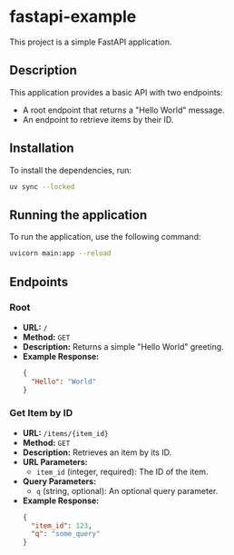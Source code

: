 # fastapi-example

This project is a simple FastAPI application.

## Description

This application provides a basic API with two endpoints:

- A root endpoint that returns a "Hello World" message.
- An endpoint to retrieve items by their ID.

## Installation

To install the dependencies, run:

```bash
uv sync --locked
```

## Running the application

To run the application, use the following command:

```bash
uvicorn main:app --reload
```

## Endpoints

### Root

- **URL:** `/`
- **Method:** `GET`
- **Description:** Returns a simple "Hello World" greeting.
- **Example Response:**
  ```json
  {
    "Hello": "World"
  }
  ```

### Get Item by ID

- **URL:** `/items/{item_id}`
- **Method:** `GET`
- **Description:** Retrieves an item by its ID.
- **URL Parameters:**
  - `item_id` (integer, required): The ID of the item.
- **Query Parameters:**
  - `q` (string, optional): An optional query parameter.
- **Example Response:**
  ```json
  {
    "item_id": 123,
    "q": "some_query"
  }
  ```
